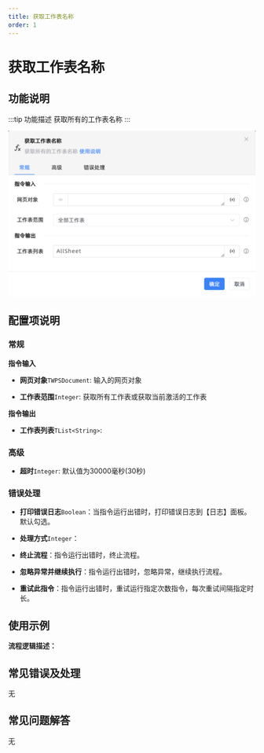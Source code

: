 ```yaml
---
title: 获取工作表名称
order: 1
---
```


# 获取工作表名称

## 功能说明

:::tip 功能描述
获取所有的工作表名称
:::

![获取工作表名称](../../../../assets/获取工作表名称_command.png)

## 配置项说明

### 常规

**指令输入**

- **网页对象**`TWPSDocument`: 输入的网页对象

- **工作表范围**`Integer`: 获取所有工作表或获取当前激活的工作表


**指令输出**

- **工作表列表**`TList<String>`: 

### 高级

- **超时**`Integer`: 默认值为30000毫秒(30秒)

### 错误处理

- **打印错误日志**`Boolean`：当指令运行出错时，打印错误日志到【日志】面板。默认勾选。

- **处理方式**`Integer`：

 - **终止流程**：指令运行出错时，终止流程。

 - **忽略异常并继续执行**：指令运行出错时，忽略异常，继续执行流程。

 - **重试此指令**：指令运行出错时，重试运行指定次数指令，每次重试间隔指定时长。

## 使用示例

**流程逻辑描述：** 

## 常见错误及处理

无

## 常见问题解答

无

